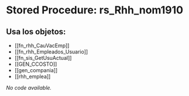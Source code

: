 # Stored Procedure: rs_Rhh_nom1910

## Usa los objetos:
- [[fn_rhh_CauVacEmp]]
- [[fn_rhh_Empleados_Usuario]]
- [[fn_sis_GetUsuActual]]
- [[GEN_CCOSTO]]
- [[gen_compania]]
- [[rhh_emplea]]

*No code available.*
